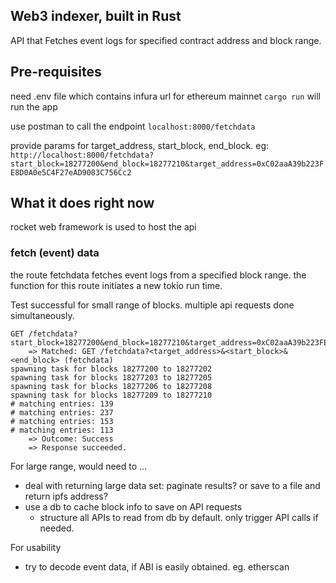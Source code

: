 ## Web3 indexer, built in Rust

API that Fetches event logs for specified contract address and block range.

## Pre-requisites

need .env file which contains infura url for ethereum mainnet
`cargo run` will run the app

use postman to call the endpoint `localhost:8000/fetchdata`

provide params for target_address, start_block, end_block. eg:
`http://localhost:8000/fetchdata?start_block=18277200&end_block=18277210&target_address=0xC02aaA39b223FE8D0A0e5C4F27eAD9083C756Cc2`

## What it does right now

rocket web framework is used to host the api

### fetch (event) data

the route fetchdata fetches event logs from a specified block range.
the function for this route initiates a new tokio run time.

Test successful for small range of blocks. multiple api requests done simultaneously.

```
GET /fetchdata?start_block=18277200&end_block=18277210&target_address=0xC02aaA39b223FE8D0A0e5C4F27eAD9083C756Cc2:
    => Matched: GET /fetchdata?<target_address>&<start_block>&<end_block> (fetchdata)
spawning task for blocks 18277200 to 18277202
spawning task for blocks 18277203 to 18277205
spawning task for blocks 18277206 to 18277208
spawning task for blocks 18277209 to 18277210
# matching entries: 139
# matching entries: 237
# matching entries: 153
# matching entries: 113
    => Outcome: Success
    => Response succeeded.

```

For large range, would need to ...

- deal with returning large data set: paginate results? or save to a file and return ipfs address?
- use a db to cache block info to save on API requests
  - structure all APIs to read from db by default. only trigger API calls if needed.

For usability

- try to decode event data, if ABI is easily obtained. eg. etherscan
